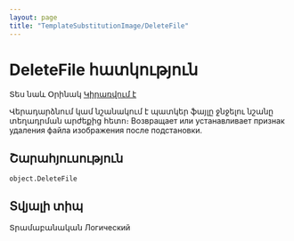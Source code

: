 ```yaml
---
layout: page
title: "TemplateSubstitutionImage/DeleteFile"
---
```


# DeleteFile հատկություն


Տես նաև Օրինակ [Կիրառվում է](../TemplateSubstitutionImage.md)


Վերադարձնում կամ նշանակում է պատկեր ֆայլը ջնջելու նշանը տեղադրման արժեքից հետո։
Возвращает или устанавливает признак удаления файла изображения после подстановки.


 
## Շարահյուսություն

```as4x
object.DeleteFile
```

## Տվյալի տիպ

Տրամաբանական
Логический
